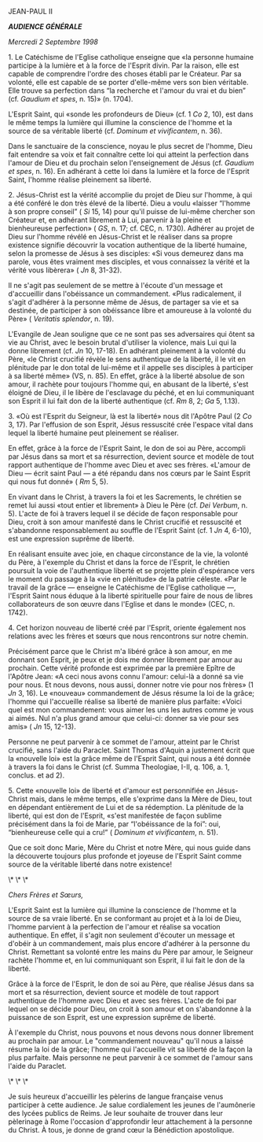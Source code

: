 JEAN-PAUL II


***AUDIENCE GÉNÉRALE***

*Mercredi 2 Septembre 1998*

1\. Le Catéchisme de l'Eglise catholique enseigne que «la personne humaine participe à la lumière et à la force de l'Esprit divin. Par la raison, elle est capable de comprendre l'ordre des choses établi par le Créateur. Par sa volonté, elle est capable de se porter d'elle-même vers son bien véritable. Elle trouve sa perfection dans “la recherche et l'amour du vrai et du bien” (cf. *Gaudium et spes*, n. 15)» (n. 1704).

L'Esprit Saint, qui «sonde les profondeurs de Dieu» (cf. 1 *Co* 2, 10), est dans le même temps la lumière qui illumine la conscience de l'homme et la source de sa véritable liberté (cf. *Dominum et vivificantem*, n. 36).

Dans le sanctuaire de la conscience, noyau le plus secret de l'homme, Dieu fait entendre sa voix et fait connaître cette loi qui atteint la perfection dans l'amour de Dieu et du prochain selon l'enseignement de Jésus (cf. *Gaudium et spes*, n. 16). En adhérant à cette loi dans la lumière et la force de l'Esprit Saint, l'homme réalise pleinement sa liberté.

2\. Jésus-Christ est la vérité accomplie du projet de Dieu sur l'homme, à qui a été conféré le don très élevé de la liberté. Dieu a voulu «laisser “l'homme à son propre conseil” ( *Si* 15, 14) pour qu'il puisse de lui-même chercher son Créateur et, en adhérant librement à Lui, parvenir à la pleine et bienheureuse perfection» ( *GS*, n. 17; cf. CEC, n. 1730). Adhérer au projet de Dieu sur l'homme révélé en Jésus-Christ et le réaliser dans sa propre existence signifie découvrir la vocation authentique de la liberté humaine, selon la promesse de Jésus à ses disciples: «Si vous demeurez dans ma parole, vous êtes vraiment mes disciples, et vous connaissez la vérité et la vérité vous libèrera» ( *Jn* 8, 31-32).

Il ne s'agit pas seulement de se mettre à l'écoute d'un message et d'accueillir dans l'obéissance un commandement. «Plus radicalement, il s'agit d'adhérer à la personne même de Jésus, de partager sa vie et sa destinée, de participer à son obéissance libre et amoureuse à la volonté du Père» ( *Veritatis splendor*, n. 19).

L'Evangile de Jean souligne que ce ne sont pas ses adversaires qui ôtent sa vie au Christ, avec le besoin brutal d'utiliser la violence, mais Lui qui la donne librement (cf. *Jn* 10, 17-18). En adhérant pleinement à la volonté du Père, «le Christ crucifié révèle le sens authentique de la liberté, il le vit en plénitude par le don total de lui-même et il appelle ses disciples à participer à sa liberté même» (VS, n. 85). En effet, grâce à la liberté absolue de son amour, il rachète pour toujours l'homme qui, en abusant de la liberté, s'est éloigné de Dieu, il le libère de l'esclavage du péché, et en lui communiquant son Esprit il lui fait don de la liberté authentique (cf. *Rm* 8, 2; *Ga* 5, 1.13).

3\. «Où est l'Esprit du Seigneur, là est la liberté» nous dit l'Apôtre Paul (2 *Co* 3, 17). Par l'effusion de son Esprit, Jésus ressuscité crée l'espace vital dans lequel la liberté humaine peut pleinement se réaliser.

En effet, grâce à la force de l'Esprit Saint, le don de soi au Père, accompli par Jésus dans sa mort et sa résurrection, devient source et modèle de tout rapport authentique de l'homme avec Dieu et avec ses frères. «L'amour de Dieu — écrit saint Paul — a été répandu dans nos cœurs par le Saint Esprit qui nous fut donné» ( *Rm* 5, 5).

En vivant dans le Christ, à travers la foi et les Sacrements, le chrétien se remet lui aussi «tout entier et librement» à Dieu le Père (cf. *Dei Verbum*, n. 5). L'acte de foi à travers lequel il se décide de façon responsable pour Dieu, croit à son amour manifesté dans le Christ crucifié et ressuscité et s'abandonne responsablement au souffle de l'Esprit Saint (cf. 1 *Jn* 4, 6-10), est une expression suprême de liberté.

En réalisant ensuite avec joie, en chaque circonstance de la vie, la volonté du Père, à l'exemple du Christ et dans la force de l'Esprit, le chrétien poursuit la voie de l'authentique liberté et se projette plein d'espérance vers le moment du passage à la «vie en plénitude» de la patrie céleste. «Par le travail de la grâce — enseigne le Catéchisme de l'Eglise catholique —, l'Esprit Saint nous éduque à la liberté spirituelle pour faire de nous de libres collaborateurs de son œuvre dans l'Eglise et dans le monde» (CEC, n. 1742).

4\. Cet horizon nouveau de liberté créé par l'Esprit, oriente également nos relations avec les frères et sœurs que nous rencontrons sur notre chemin.

Précisément parce que le Christ m'a libéré grâce à son amour, en me donnant son Esprit, je peux et je dois me donner librement par amour au prochain. Cette vérité profonde est exprimée par la première Epître de l'Apôtre Jean: «A ceci nous avons connu l'amour: celui-là a donné sa vie pour nous. Et nous devons, nous aussi, donner notre vie pour nos frères» (1 *Jn* 3, 16). Le «nouveau» commandement de Jésus résume la loi de la grâce; l'homme qui l'accueille réalise sa liberté de manière plus parfaite: «Voici quel est mon commandement: vous aimer les uns les autres comme je vous ai aimés. Nul n'a plus grand amour que celui-ci: donner sa vie pour ses amis» ( *Jn* 15, 12-13).

Personne ne peut parvenir à ce sommet de l'amour, atteint par le Christ crucifié, sans l'aide du Paraclet. Saint Thomas d'Aquin a justement écrit que la «nouvelle loi» est la grâce même de l'Esprit Saint, qui nous a été donnée à travers la foi dans le Christ (cf. Summa Theologiae, I-II, q. 106, a. 1, conclus. et ad 2).

5\. Cette «nouvelle loi» de liberté et d'amour est personnifiée en Jésus-Christ mais, dans le même temps, elle s'exprime dans la Mère de Dieu, tout en dépendant entièrement de Lui et de sa rédemption. La plénitude de la liberté, qui est don de l'Esprit, «s'est manifestée de façon sublime précisément dans la foi de Marie, par “l'obéissance de la foi”: oui, “bienheureuse celle qui a cru!” ( *Dominum et vivificantem*, n. 51).

Que ce soit donc Marie, Mère du Christ et notre Mère, qui nous guide dans la découverte toujours plus profonde et joyeuse de l'Esprit Saint comme source de la véritable liberté dans notre existence!

\\* \\* \\*

*Chers Frères et Sœurs,*

L'Esprit Saint est la lumière qui illumine la conscience de l'homme et la source de sa vraie liberté. En se conformant au projet et à la loi de Dieu, l'homme parvient à la perfection de l'amour et réalise sa vocation authentique. En effet, il s'agit non seulement d'écouter un message et d'obéir à un commandement, mais plus encore d'adhérer à la personne du Christ. Remettant sa volonté entre les mains du Père par amour, le Seigneur rachète l'homme et, en lui communiquant son Esprit, il lui fait le don de la liberté.

Grâce à la force de l'Esprit, le don de soi au Père, que réalise Jésus dans sa mort et sa résurrection, devient source et modèle de tout rapport authentique de l'homme avec Dieu et avec ses frères. L'acte de foi par lequel on se décide pour Dieu, on croit à son amour et on s'abandonne à la puissance de son Esprit, est une expression suprême de liberté.

À l'exemple du Christ, nous pouvons et nous devons nous donner librement au prochain par amour. Le "commandement nouveau" qu'il nous a laissé résume la loi de la grâce; l'homme qui l'accueille vit sa liberté de la façon la plus parfaite. Mais personne ne peut parvenir à ce sommet de l'amour sans l'aide du Paraclet.

\\* \\* \\*

Je suis heureux d'accueillir les pèlerins de langue française venus participer à cette audience. Je salue cordialement les jeunes de l'aumônerie des lycées publics de Reims. Je leur souhaite de trouver dans leur pèlerinage à Rome l'occasion d'approfondir leur attachement à la personne du Christ. À tous, je donne de grand cœur la Bénédiction apostolique.
